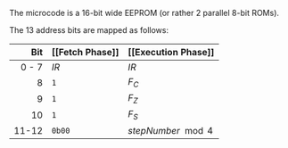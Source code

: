 The microcode is a 16-bit wide EEPROM (or rather 2 parallel 8-bit ROMs).

The 13 address bits are mapped as follows:

|   Bit | [[Fetch Phase]] | [[Execution Phase]] |
| ----: | --------------- | ------------------- |
| 0 - 7 | $IR$            | $IR$                |
|     8 | `1`             | $F_C$               |
|     9 | `1`             | $F_Z$               |
|    10 | `1`             | $F_S$               |
| 11-12 | `0b00`          | $stepNumber \mod 4$ |
